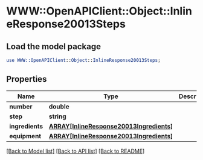 # WWW::OpenAPIClient::Object::InlineResponse20013Steps

## Load the model package
```perl
use WWW::OpenAPIClient::Object::InlineResponse20013Steps;
```

## Properties
Name | Type | Description | Notes
------------ | ------------- | ------------- | -------------
**number** | **double** |  | 
**step** | **string** |  | 
**ingredients** | [**ARRAY[InlineResponse20013Ingredients]**](InlineResponse20013Ingredients.md) |  | [optional] 
**equipment** | [**ARRAY[InlineResponse20013Ingredients]**](InlineResponse20013Ingredients.md) |  | [optional] 

[[Back to Model list]](../README.md#documentation-for-models) [[Back to API list]](../README.md#documentation-for-api-endpoints) [[Back to README]](../README.md)


